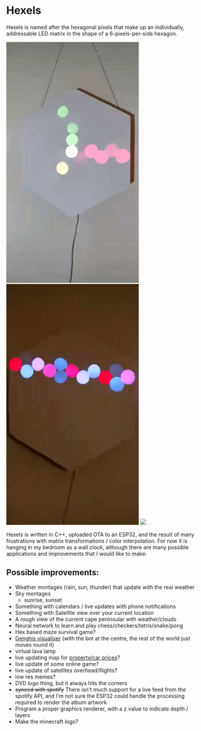 # Hexels
Hexels is named after the hexagonal pixels that make up an individually, addressable LED matrix in the shape of a 6-pixels-per-side hexagon.


![](clock.gif)
![](line.gif)
![](sheet.gif)


Hexels is written in C++, uploaded OTA to an ESP32, and the result of many frustrations with matrix transformations / color interpolation. For now it is hanging
in my bedroom as a wall clock, although there are many possible applications and improvements that I would like to make:

## Possible improvements:
* Weather montages (rain, sun, thunder) that update with the real weather
* Sky montages 
    * sunrise, sunset
* Something with calendars / live updates with phone notifications
* Something with Satellite view over your current location
* A rough view of the current cape peninsular with weather/clouds
* Neural network to learn and play chess/checkers/tetris/snake/pong
* Hex based maze survival game?
* [Genghis visualiser](https://github.com/beyarkay/genghis) (with the bot at the centre, the rest of the world just moves round it)
* virtual lava lamp
* live updating map for [property/car prices](https://github.com/beyarkay/PurchaseAnalysis)?
* live update of some online game?
* live update of satellites overhead/flights?
* low res memes?
* DVD logo thing, but it always hits the corners
* ~~synced with spotify~~ There isn't much support for a live feed from the spotify API, and I'm not sure the ESP32 could handle the processing required to render the album artwork
* Program a proper graphics renderer, with a z value to indicate depth / layers
* Make the minecraft logo?

